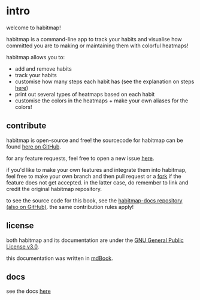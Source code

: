 # intro
welcome to habitmap!

habitmap is a command-line app to track your habits and visualise how committed you are to making or maintaining them with colorful heatmaps!

habitmap allows you to:
- add and remove habits
- track your habits
- customise how many steps each habit has (see the explanation on steps [here](commands/habit.md/#steps))
- print out several types of heatmaps based on each habit
- customise the colors in the heatmaps + make your own aliases for the colors!

## contribute
habitmap is open-source and free! the sourcecode for habitmap can be found [here on GitHub](https://github.com/shuu-wasseo/habitmap). 

for any feature requests, feel free to open a new issue [here](https://github.com/shuu-wasseo/habitmap/issues).

if you'd like to make your own features and integrate them into habitmap, feel free to make your own branch and then pull request or a [fork](https://github.com/shuu-wasseo/habitmap/fork) if the feature does not get accepted. in the latter case, do remember to link and credit the original habitmap repository.

to see the source code for this book, see the [habitmap-docs repository (also on GitHub)](https://github.com/shuu-wasseo/habitmap/tree/gh-pages). the same contribution rules apply!

## license
both habitmap and its documentation are under the [GNU General Public License v3.0](https://github.com/shuu-wasseo/habitmap/blob/main/LICENSE).

this documentation was written in [mdBook](https://github.com/rust-lang/mdBook).

## docs
see the docs [here](https://shuu-wasseo.github.io/habitmap/index.html)

